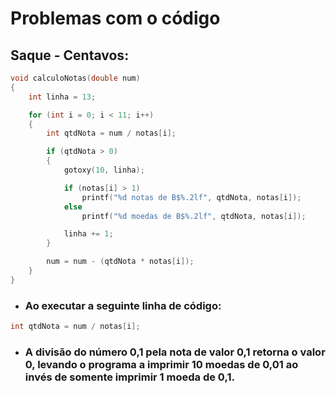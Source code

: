 # Problemas com o código
## Saque - Centavos:

````c
void calculoNotas(double num)
{
    int linha = 13;

    for (int i = 0; i < 11; i++)
    {
        int qtdNota = num / notas[i];

        if (qtdNota > 0)
        {
            gotoxy(10, linha);

            if (notas[i] > 1)
                printf("%d notas de B$%.2lf", qtdNota, notas[i]);
            else
                printf("%d moedas de B$%.2lf", qtdNota, notas[i]);

            linha += 1;
        }

        num = num - (qtdNota * notas[i]);
    }
}
````

- ### Ao executar a seguinte linha de código:
````c
int qtdNota = num / notas[i];
````
- ### A divisão do número 0,1 pela nota de valor 0,1 retorna o valor 0, levando o programa a imprimir 10 moedas de 0,01 ao invés de somente imprimir 1 moeda de 0,1.